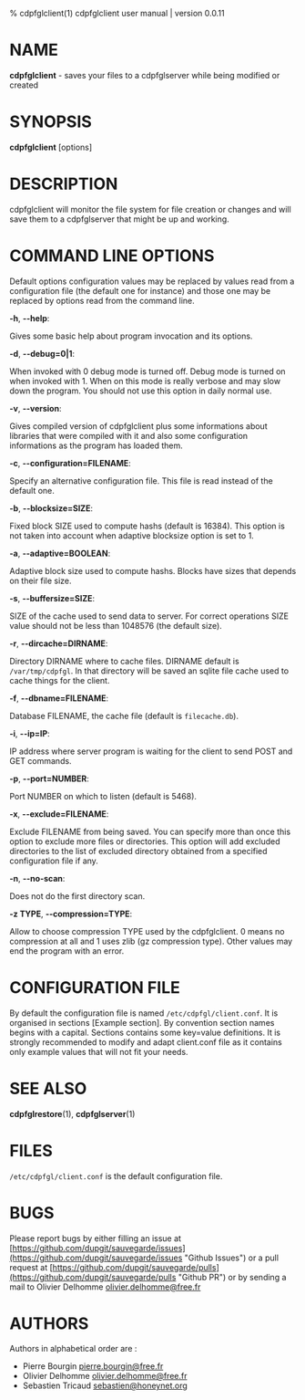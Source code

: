 % cdpfglclient(1) cdpfglclient user manual | version 0.0.11

# NAME

**cdpfglclient** - saves your files to a cdpfglserver while being modified or created


# SYNOPSIS

**cdpfglclient** [options]


# DESCRIPTION

cdpfglclient will monitor the file system for file creation or changes and will save them to a cdpfglserver that might be up and working.


# COMMAND LINE OPTIONS

   Default options configuration values may be replaced by values read from a configuration file (the default one for instance) and those one may be replaced by options read from the command line.


**-h**, **--help**:

   Gives some basic help about program invocation and its options.

**-d**, **--debug=0|1**:

   When invoked with 0 debug mode is turned off. Debug mode is turned on when invoked with 1. When on this mode is really verbose and may slow down the program. You should not use this option in daily normal use.

**-v**, **--version**:

   Gives compiled version of cdpfglclient plus some informations about libraries that were compiled with it and also some configuration informations as the program has loaded them.

**-c**, **--configuration=FILENAME**:

   Specify an alternative configuration file. This file is read instead of the default one.

**-b**, **--blocksize=SIZE**:

   Fixed block SIZE used to compute hashs (default is 16384). This option is not taken into account when adaptive blocksize option is set to 1.

**-a**, **--adaptive=BOOLEAN**:

   Adaptive block size used to compute hashs. Blocks have sizes that depends on their file size.

**-s**, **--buffersize=SIZE**:

   SIZE of the cache used to send data to server. For correct operations SIZE value should not be less than 1048576 (the default size).

**-r**, **--dircache=DIRNAME**:

   Directory DIRNAME where to cache files. DIRNAME default is `/var/tmp/cdpfgl`. In that directory will be saved an sqlite file cache used to cache things for the client.

**-f**, **--dbname=FILENAME**:

   Database FILENAME, the cache file (default is `filecache.db`).

**-i**, **--ip=IP**:

   IP address where server program is waiting for the client to send POST and GET commands.

**-p**, **--port=NUMBER**:

   Port NUMBER on which to listen (default is 5468).

**-x**, **--exclude=FILENAME**:

   Exclude FILENAME from being saved. You can specify more than once this option to exclude more files or directories. This option will add excluded directories to the list of excluded directory obtained from a specified configuration file if any.

**-n**, **--no-scan**:

   Does not do the first directory scan.

**-z TYPE**, **--compression=TYPE**:

   Allow to choose compression TYPE used by the cdpfglclient. 0 means no compression at all and 1 uses zlib (gz compression type). Other values may end the program with an error.


# CONFIGURATION FILE

By default the configuration file is named `/etc/cdpfgl/client.conf`. It is organised in sections [Example section]. By convention section names begins with a capital. Sections contains some key=value definitions. It is strongly recommended to modify and adapt client.conf file as it contains only example values that will not fit your needs.


# SEE ALSO

**cdpfglrestore**(1), **cdpfglserver**(1)


# FILES

`/etc/cdpfgl/client.conf` is the default configuration file.


# BUGS

Please report bugs by either filling an issue at [https://github.com/dupgit/sauvegarde/issues](https://github.com/dupgit/sauvegarde/issues "Github Issues") or a pull request at [https://github.com/dupgit/sauvegarde/pulls](https://github.com/dupgit/sauvegarde/pulls "Github PR") or by sending a mail to Olivier Delhomme <olivier.delhomme@free.fr>


# AUTHORS

Authors in alphabetical order are :

* Pierre Bourgin <pierre.bourgin@free.fr>  
* Olivier Delhomme <olivier.delhomme@free.fr>  
* Sebastien Tricaud <sebastien@honeynet.org>  
